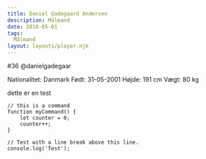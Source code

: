 ```yaml
---
title: Daniel Gadegaard Andersen
description: Målmand
date: 2018-05-01
tags:
  Målmand
layout: layouts/player.njk
---
```

#36
@danielgadegaar

Nationalitet: Danmark
Født: 31-05-2001
Højde: 191 cm
Vægt: 80 kg

dette er en test


``` text/2-3
// this is a command
function myCommand() {
	let counter = 0;
	counter++;
}

// Test with a line break above this line.
console.log('Test');
```
